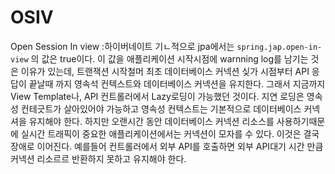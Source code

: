 # OSIV
Open Session In view :하이버네이트
기ㄴ적으로 jpa에서는 `spring.jap.open-in-view` 의 값은 true이다. 
이 값을 애플리케이션 시작시점에 warnning log를 남기는 것은 이유가 있는데,
트랜잭션 시작철머 최초 데이터베이스 커넥션 싲가 시점부터 API 응답이 끝날때 까지 영속석 컨텍스트와 데이터베이스 커넥션을 유지한다. 그래서 지금까지 View Template나, API 컨트롤러에서 Lazy로딩이 가능했던 것이다. 지연 로딩은 영속성 컨테긋트가 살아있어야 가능하고 영속성 컨텍스트는 기본적으로 데이터베이스 커넥셔을 유지해야 한다. 
하지만
오랜시간 동안 데이터베이스 커넥션 리소스를 사용하기때문에 실시간 트래픽이 중요한 애플리케이션에서는 커넥션이 모자를 수 있다. 이것은 결국 장애로 이어진다.
예를들어 컨트롤러에서 외부 API를 호출하면 외부 API대기 시간 만큼 커넥션 리소르르 반환하지 못하고 유지해야 한다.

